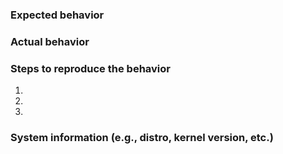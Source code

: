 ### Expected behavior

### Actual behavior

### Steps to reproduce the behavior
1. 
2.
3.

### System information (e.g., distro, kernel version, etc.)
